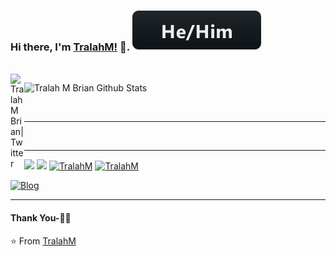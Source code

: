 ### Hi there, I'm [TralahM!](https://tralahm.tralahtek.com) 👋.  <img src="https://raw.githubusercontent.com/8bithemant/8bithemant/master/svg/pronouns/hehim.svg" >


<br/>
<a href="https://twitter.com/TralahM">
  <img align="left" alt="Tralah M Brian| Twitter" width="22px" src="https://cdn.jsdelivr.net/npm/simple-icons@v3/icons/twitter.svg" />
</a>


![Tralah M Brian Github Stats](https://github-readme-stats.vercel.app/api?username=TralahM&show_icons=true)

<br />

*************

<br />

***********************************
[![](https://img.shields.io/badge/Github-TralahM-green?style=for-the-badge&logo=github)](https://github.com/TralahM)
[![](https://img.shields.io/badge/Twitter-%40tralahtek-blue?style=for-the-badge&logo=twitter)](https://twitter.com/TralahM)
[![TralahM](https://img.shields.io/badge/Kaggle-TralahM-purple.svg?style=for-the-badge&logo=kaggle)](https://kaggle.com/TralahM)
[![TralahM](https://img.shields.io/badge/LinkedIn-TralahM-white.svg?style=for-the-badge&logo=linkedin)](https://linkedin.com/in/TralahM)


[![Blog](https://img.shields.io/badge/Blog-tralahm.tralahtek.com-blue.svg?style=for-the-badge&logo=rss)](https://tralahm.tralahtek.com)


***********************************
#### Thank You-🙏🏼



⭐️ From [TralahM](https://github.com/TralahM)
